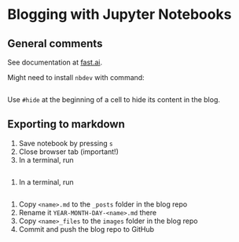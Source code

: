 Blogging with Jupyter Notebooks 
===============================

General comments
----------------

See documentation at [fast.ai](https://www.fast.ai/2020/01/20/nb2md/).

Might need to install `nbdev` with command:
```pip install nbdev
```


Use `#hide` at the beginning of a cell to hide its content in the blog.



Exporting to markdown
---------------------

1. Save notebook by pressing `s`
1. Close browser tab (important!)
1. In a terminal, run
```nbdev_nb2md <name>.ipynb
```
1. In a terminal, run
```python upd_md.py <name>.md
```
1. Copy `<name>.md` to the `_posts` folder in the blog repo
1. Rename it `YEAR-MONTH-DAY-<name>.md` there
1. Copy `<name>_files` to the `images` folder in the blog repo
1. Commit and push the blog repo to GitHub

